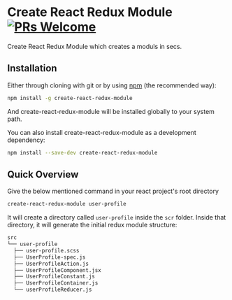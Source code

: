 # Create React Redux Module [![PRs Welcome](https://img.shields.io/badge/PRs-welcome-green.svg)](https://github.com/vnoitkumar/create-react-redux-module/pulls)

Create React Redux Module which creates a moduls in secs.

## Installation

Either through cloning with git or by using [npm](http://npmjs.org) (the recommended way):

```bash
npm install -g create-react-redux-module
```

And create-react-redux-module will be installed globally to your system path.

You can also install create-react-redux-module as a development dependency:

```bash
npm install --save-dev create-react-redux-module
```

## Quick Overview

Give the below mentioned command in your react project's root directory

```sh
create-react-redux-module user-profile
```

It will create a directory called `user-profile` inside the `scr` folder.
Inside that directory, it will generate the initial redux module structure:

```sh
src
└── user-profile
  ├── user-profile.scss
  ├── UserProfile-spec.js
  ├── UserProfileAction.js
  ├── UserProfileComponent.jsx
  ├── UserProfileConstant.js
  ├── UserProfileContainer.js
  └── userProfileReducer.js
```
